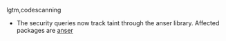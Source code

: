 lgtm,codescanning
* The security queries now track taint through the anser library.
  Affected packages are
    [anser](https://www.npmjs.com/package/anser)
